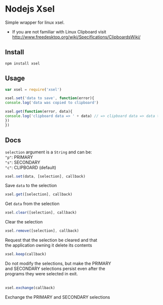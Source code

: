 # Nodejs Xsel

Simple wrapper for linux xsel.

* If you are not familiar with Linux Clipboard visit http://www.freedesktop.org/wiki/Specifications/ClipboardsWiki/

## Install
`npm install xsel`

## Usage

```js
var xsel = require('xsel')

xsel.set('data to save', function(error){
console.log('data was copied to clipboard')

xsel.get(function(error, data){
console.log('clipboard data => ' + data) // => clipboard data => data to save
})
})
```

## Docs

`selection` argument is a `String` and can be:  
`"p"`: PRIMARY  
`"s"`: SECONDARY  
`"c"`: CLIPBOARD (default)

```js
xsel.set(data, [selection], callback)
```
Save `data` to the selection  

```js
xsel.get([selection], callback)
```
Get `data` from the selection

```js
xsel.clear([selection], callback)
```
Clear the selection

```js
xsel.remove([selection], callback)
```
Request that the selection be cleared and that  
the application owning it delete its contents

```js
xsel.keep(callback)
```
Do not modify the selections, but make the PRIMARY  
and SECONDARY selections persist even after the  
programs they were selected in exit.
<br>
<br>
```js
xsel.exchange(callback)
```
Exchange the PRIMARY and SECONDARY selections
